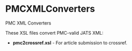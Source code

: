 PMCXMLConverters
================

PMC XML Converters

These XSL files convert PMC-valid JATS XML:
* __pmc2crossref.xsl__ - For article submission to crossref.
